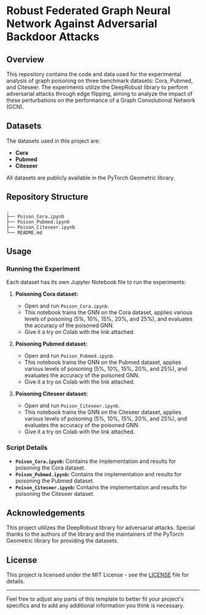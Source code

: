 
# Robust Federated Graph Neural Network Against Adversarial Backdoor Attacks

## Overview

This repository contains the code and data used for the experimental analysis of graph poisoning on three benchmark datasets: Cora, Pubmed, and Citeseer. The experiments utilize the DeepRobust library to perform adversarial attacks through edge flipping, aiming to analyze the impact of these perturbations on the performance of a Graph Convolutional Network (GCN).

## Datasets

The datasets used in this project are:

- **Cora**
- **Pubmed**
- **Citeseer**

All datasets are publicly available in the PyTorch Geometric library.

## Repository Structure

```
.
├── Poison_Cora.ipynb
├── Poison_Pubmed.ipynb
├── Poison_Citeseer.ipynb
└── README.md
```


## Usage

### Running the Experiment

Each dataset has its own Jupyter Notebook file to run the experiments:

1. **Poisoning Cora dataset:**
   - Open and run `Poison_Cora.ipynb`.
   - This notebook trains the GNN on the Cora dataset, applies various levels of poisoning (5%, 10%, 15%, 20%, and 25%), and evaluates the accuracy of the poisoned GNN.
   - Give it a try on Colab with the link attached.

2. **Poisoning Pubmed dataset:**
   - Open and run `Poison_Pubmed.ipynb`.
   - This notebook trains the GNN on the Pubmed dataset, applies various levels of poisoning (5%, 10%, 15%, 20%, and 25%), and evaluates the accuracy of the poisoned GNN.
   - Give it a try on Colab with the link attached.

3. **Poisoning Citeseer dataset:**
   - Open and run `Poison_Citeseer.ipynb`.
   - This notebook trains the GNN on the Citeseer dataset, applies various levels of poisoning (5%, 10%, 15%, 20%, and 25%), and evaluates the accuracy of the poisoned GNN.
   - Give it a try on Colab with the link attached.

### Script Details

- **`Poison_Cora.ipynb`:** Contains the implementation and results for poisoning the Cora dataset.
- **`Poison_Pubmed.ipynb`:** Contains the implementation and results for poisoning the Pubmed dataset.
- **`Poison_Citeseer.ipynb`:** Contains the implementation and results for poisoning the Citeseer dataset.


## Acknowledgements

This project utilizes the DeepRobust library for adversarial attacks. Special thanks to the authors of the library and the maintainers of the PyTorch Geometric library for providing the datasets.

## License

This project is licensed under the MIT License - see the [LICENSE](LICENSE) file for details.

---

Feel free to adjust any parts of this template to better fit your project's specifics and to add any additional information you think is necessary.
